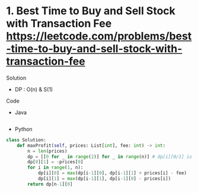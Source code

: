 # 1. Best Time to Buy and Sell Stock with Transaction Fee https://leetcode.com/problems/best-time-to-buy-and-sell-stock-with-transaction-fee

Solution

- DP : O(n) & S(1)

Code

- Java

```java

```

- Python

```python
class Solution:
    def maxProfit(self, prices: List[int], fee: int) -> int:
        n = len(prices)
        dp = [[0 for _ in range(2)] for _ in range(n)] # dp[i][0/1] is the maximum profit we can make on i-th day and currently holding 0/1 stock. Can be optimized to S(1)
        dp[0][1] = -prices[0]
        for i in range(1, n):
            dp[i][0] = max(dp[i-1][0], dp[i-1][1] + prices[i] - fee)
            dp[i][1] = max(dp[i-1][1], dp[i-1][0] - prices[i])
        return dp[n-1][0]
```
